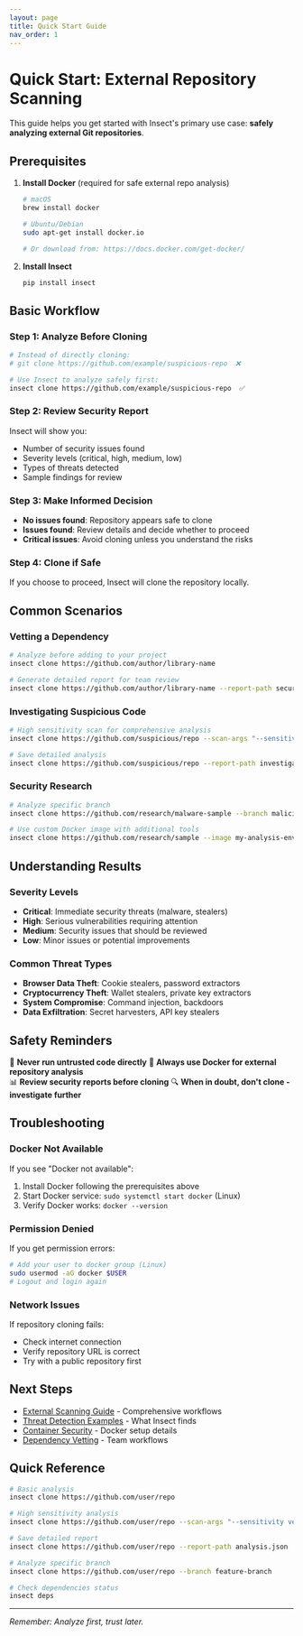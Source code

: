 ```yaml
---
layout: page
title: Quick Start Guide
nav_order: 1
---
```


# Quick Start: External Repository Scanning

This guide helps you get started with Insect's primary use case: **safely analyzing external Git repositories**.

## Prerequisites

1. **Install Docker** (required for safe external repo analysis)
   ```bash
   # macOS
   brew install docker
   
   # Ubuntu/Debian
   sudo apt-get install docker.io
   
   # Or download from: https://docs.docker.com/get-docker/
   ```

2. **Install Insect**
   ```bash
   pip install insect
   ```

## Basic Workflow

### Step 1: Analyze Before Cloning
```bash
# Instead of directly cloning:
# git clone https://github.com/example/suspicious-repo  ❌

# Use Insect to analyze safely first:
insect clone https://github.com/example/suspicious-repo  ✅
```

### Step 2: Review Security Report
Insect will show you:
- Number of security issues found
- Severity levels (critical, high, medium, low)
- Types of threats detected
- Sample findings for review

### Step 3: Make Informed Decision
- **No issues found**: Repository appears safe to clone
- **Issues found**: Review details and decide whether to proceed
- **Critical issues**: Avoid cloning unless you understand the risks

### Step 4: Clone if Safe
If you choose to proceed, Insect will clone the repository locally.

## Common Scenarios

### Vetting a Dependency
```bash
# Analyze before adding to your project
insect clone https://github.com/author/library-name

# Generate detailed report for team review
insect clone https://github.com/author/library-name --report-path security-report.json
```

### Investigating Suspicious Code
```bash
# High sensitivity scan for comprehensive analysis
insect clone https://github.com/suspicious/repo --scan-args "--sensitivity very_high"

# Save detailed analysis
insect clone https://github.com/suspicious/repo --report-path investigation.json --scan-args "--format html"
```

### Security Research
```bash
# Analyze specific branch
insect clone https://github.com/research/malware-sample --branch malicious-branch

# Use custom Docker image with additional tools
insect clone https://github.com/research/sample --image my-analysis-env:latest
```

## Understanding Results

### Severity Levels
- **Critical**: Immediate security threats (malware, stealers)
- **High**: Serious vulnerabilities requiring attention
- **Medium**: Security issues that should be reviewed
- **Low**: Minor issues or potential improvements

### Common Threat Types
- **Browser Data Theft**: Cookie stealers, password extractors
- **Cryptocurrency Theft**: Wallet stealers, private key extractors
- **System Compromise**: Command injection, backdoors
- **Data Exfiltration**: Secret harvesters, API key stealers

## Safety Reminders

🚨 **Never run untrusted code directly**
🐳 **Always use Docker for external repository analysis**  
📊 **Review security reports before cloning**
🔍 **When in doubt, don't clone - investigate further**

## Troubleshooting

### Docker Not Available
If you see "Docker not available":
1. Install Docker following the prerequisites above
2. Start Docker service: `sudo systemctl start docker` (Linux)
3. Verify Docker works: `docker --version`

### Permission Denied
If you get permission errors:
```bash
# Add your user to docker group (Linux)
sudo usermod -aG docker $USER
# Logout and login again
```

### Network Issues
If repository cloning fails:
- Check internet connection
- Verify repository URL is correct
- Try with a public repository first

## Next Steps

- [External Scanning Guide](external-scanning.md) - Comprehensive workflows
- [Threat Detection Examples](threat-detection.md) - What Insect finds
- [Container Security](container-security.md) - Docker setup details
- [Dependency Vetting](dependency-vetting.md) - Team workflows

## Quick Reference

```bash
# Basic analysis
insect clone https://github.com/user/repo

# High sensitivity analysis
insect clone https://github.com/user/repo --scan-args "--sensitivity very_high"

# Save detailed report
insect clone https://github.com/user/repo --report-path analysis.json

# Analyze specific branch
insect clone https://github.com/user/repo --branch feature-branch

# Check dependencies status
insect deps
```

---

*Remember: Analyze first, trust later.*
